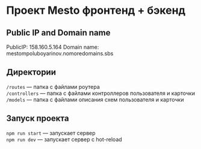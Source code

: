 # Проект Mesto фронтенд + бэкенд


## Public IP and Domain name

PublicIP: 158.160.5.164
Domain name: mestompoluboyarinov.nomoredomains.sbs



## Директории

`/routes` — папка с файлами роутера  
`/controllers` — папка с файлами контроллеров пользователя и карточки   
`/models` — папка с файлами описания схем пользователя и карточки  

## Запуск проекта

`npm run start` — запускает сервер   
`npm run dev` — запускает сервер с hot-reload
